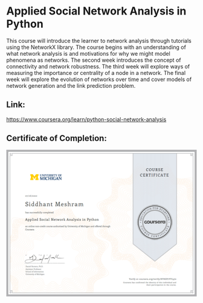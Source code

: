 # Applied Social Network Analysis in Python
This course will introduce the learner to network analysis through tutorials using the NetworkX library. The course begins with an understanding of what network analysis is and motivations for why we might model phenomena as networks. The second week introduces the concept of connectivity and network robustness. The third week will explore ways of measuring the importance or centrality of a node in a network. The final week will explore the evolution of networks over time and cover models of network generation and the link prediction problem. 

## Link:
https://www.coursera.org/learn/python-social-network-analysis

## Certificate of Completion:
![Course-5](Course%205_Completion%20Certificate.PNG)
